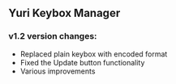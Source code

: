 ## Yuri Keybox Manager

### v1.2 version changes:
- Replaced plain keybox with encoded format
- Fixed the Update button functionality
- Various improvements